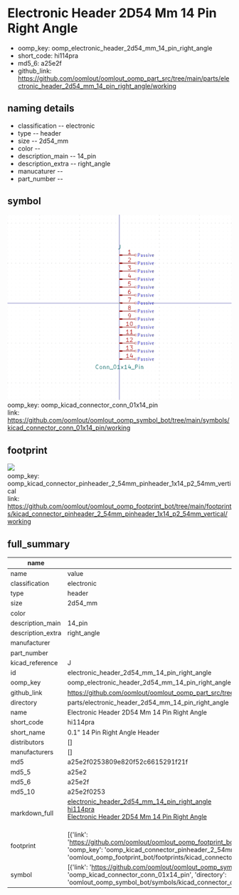 # Electronic Header 2D54 Mm 14 Pin Right Angle

  
* oomp_key: oomp_electronic_header_2d54_mm_14_pin_right_angle 
* short_code: hi114pra
* md5_6: a25e2f  
* github_link: https://github.com/oomlout/oomlout_oomp_part_src/tree/main/parts/electronic_header_2d54_mm_14_pin_right_angle/working  
## naming details
* classification -- electronic
* type -- header
* size -- 2d54_mm
* color -- 
* description_main -- 14_pin
* description_extra -- right_angle
* manucaturer -- 
* part_number -- 



## symbol

![](symbol/0/working/working_600.png)  
oomp_key: oomp_kicad_connector_conn_01x14_pin  
link: https://github.com/oomlout/oomlout_oomp_symbol_bot/tree/main/symbols/kicad_connector_conn_01x14_pin/working  

## footprint

![](footprint/0/working/working_600.png)  
oomp_key: oomp_kicad_connector_pinheader_2_54mm_pinheader_1x14_p2_54mm_vertical  
link: https://github.com/oomlout/oomlout_oomp_footprint_bot/tree/main/footprints/kicad_connector_pinheader_2_54mm_pinheader_1x14_p2_54mm_vertical/working  

## full_summary
| name | value | 
| --- | --- | 
| name | value | 
| classification | electronic | 
| type | header | 
| size | 2d54_mm | 
| color |  | 
| description_main | 14_pin | 
| description_extra | right_angle | 
| manufacturer |  | 
| part_number |  | 
| kicad_reference | J | 
| id | electronic_header_2d54_mm_14_pin_right_angle | 
| oomp_key | oomp_electronic_header_2d54_mm_14_pin_right_angle | 
| github_link | https://github.com/oomlout/oomlout_oomp_part_src/tree/main/parts/electronic_header_2d54_mm_14_pin_right_angle/working | 
| directory | parts/electronic_header_2d54_mm_14_pin_right_angle | 
| name | Electronic Header 2D54 Mm 14 Pin Right Angle | 
| short_code | hi114pra | 
| short_name | 0.1" 14 Pin Right Angle Header | 
| distributors | [] | 
| manufacturers | [] | 
| md5 | a25e2f0253809e820f52c6615291f21f | 
| md5_5 | a25e2 | 
| md5_6 | a25e2f | 
| md5_10 | a25e2f0253 | 
| markdown_full | [electronic_header_2d54_mm_14_pin_right_angle](https://github.com/oomlout/oomlout_oomp_part_src/tree/main/parts/electronic_header_2d54_mm_14_pin_right_angle/working)<br>[hi114pra](https://github.com/oomlout/oomlout_oomp_part_src/tree/main/parts/electronic_header_2d54_mm_14_pin_right_angle/working)<br>[Electronic Header 2D54 Mm 14 Pin Right Angle](https://github.com/oomlout/oomlout_oomp_part_src/tree/main/parts/electronic_header_2d54_mm_14_pin_right_angle/working)<br><br> | 
| footprint | [{'link': 'https://github.com/oomlout/oomlout_oomp_footprint_bot/tree/main/foootprntss/kicad_connector_pinheader_2_54mm_pinheader_1x14_p2_54mm_vertical', 'oomp_key': 'oomp_kicad_connector_pinheader_2_54mm_pinheader_1x14_p2_54mm_vertical', 'directory': 'oomlout_oomp_footprint_bot/footprints/kicad_connector_pinheader_2_54mm_pinheader_1x14_p2_54mm_vertical//working/working.kicad_mod'}] | 
| symbol | [{'link': 'https://github.com/oomlout/oomlout_oomp_symbol_bot/tree/main/symbols/kicad_connector_conn_01x14_pin', 'oomp_key': 'oomp_kicad_connector_conn_01x14_pin', 'directory': 'oomlout_oomp_symbol_bot/symbols/kicad_connector_conn_01x14_pin//working/working.kicad_sym'}] | 
